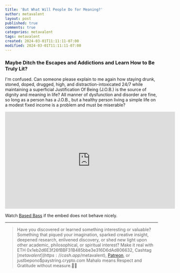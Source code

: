 ```yaml
---
title: 'But What Will People Do for Meaning?'
author: metavalent
layout: post
published: true
comments: true
categories: metavalent
tags: metavalent
created: 2024-03-01T11:11:11-07:00
modified: 2024-03-01T11:11:11-07:00
---
```


### Maybe Ditch the Escapes and Addictions and Learn How to Be Truly Lit?

I'm confused. Can someone please explain to me again how staying drunk, stoned, doped, drugged, high, and distraction-intoxicated 24/7 while maintaining a superficial Justification Of Being (J.O.B.) is the source of dignity and meaning in life? All manner of dysfunction and disorder are fine, so long as a person has a J.O.B., but a healthy person living a simple life on a modest fixed income is a problem and must be miserable?

<!-- YouTube Player -->
<iframe id="ytplayer" type="text/html" class="center "loading="lazy" width="560" height="320" src="https://www.youtube.com/embed/PLjWIGzNqw8oJAuDeiltJo8_sYRxw_W5sK" frameborder="0"></iframe>

Watch [Based Bass](https://music.youtube.com/playlist?list=PLjWIGzNqw8oJAuDeiltJo8_sYRxw_W5sK) if the embed does not behave nicely.

---
> Have you discovered or learned something interesting or valuable? Something that piqued your imagination, sparked creative insight, deepened research, enlivened discovery, or shed new light upon other academic, philosophical, or spiritual interest? Make it real with ETH 0x1eb2d6E3f26fBBF31B485bbe3e316D6dAd806632, Cashtag [$metavalent](https://cash.app/$metavalent), [Patreon](https://patreon.com/metavalent), or justbepono$paystring.crypto.com Mahalo means Respect and Gratitude without measure.🙏🏼
